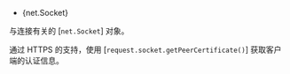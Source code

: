 <!-- YAML
added: v0.3.0
-->

* {net.Socket}

与连接有关的 [`net.Socket`] 对象。

通过 HTTPS 的支持，使用 [`request.socket.getPeerCertificate()`] 获取客户端的认证信息。

